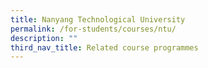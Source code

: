 ```yaml
---
title: Nanyang Technological University
permalink: /for-students/courses/ntu/
description: ""
third_nav_title: Related course programmes
---
```

